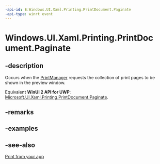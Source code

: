 ```yaml
---
-api-id: E:Windows.UI.Xaml.Printing.PrintDocument.Paginate
-api-type: winrt event
---
```


<!-- Event syntax
public event Windows.UI.Xaml.Printing.PaginateEventHandler Paginate
-->

# Windows.UI.Xaml.Printing.PrintDocument.Paginate

## -description
Occurs when the [PrintManager](../windows.graphics.printing/printmanager.md) requests the collection of print pages to be shown in the preview window.

Equivalent **WinUI 2 API for UWP**: [Microsoft.UI.Xaml.Printing.PrintDocument.Paginate](/windows/winui/api/microsoft.ui.xaml.printing.printdocument.paginate).

## -remarks

## -examples

## -see-also
[Print from your app](/windows/uwp/devices-sensors/print-from-your-app)
